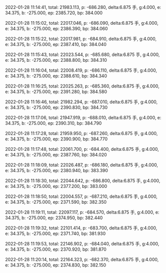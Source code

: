 2022-01-28 11:14:41, total: 21983.113, p: -686.280, delta:6.875 手, g:4.000, e: 34.375, b: -275.000, ep: 2385.720, bp: 384.000

2022-01-28 11:15:02, total: 22017.046, p: -686.090, delta:6.875 手, g:4.000, e: 34.375, b: -275.000, ep: 2386.390, bp: 384.060

2022-01-28 11:15:22, total: 22017.981, p: -684.910, delta:6.875 手, g:4.000, e: 34.375, b: -275.000, ep: 2387.410, bp: 384.040

2022-01-28 11:15:43, total: 22023.544, p: -685.680, delta:6.875 手, g:4.000, e: 34.375, b: -275.000, ep: 2388.800, bp: 384.310

2022-01-28 11:16:04, total: 22008.419, p: -686.110, delta:6.875 手, g:4.000, e: 34.375, b: -275.000, ep: 2388.610, bp: 384.340

2022-01-28 11:16:25, total: 22025.263, p: -685.360, delta:6.875 手, g:4.000, e: 34.375, b: -275.000, ep: 2391.280, bp: 384.580

2022-01-28 11:16:46, total: 21982.294, p: -687.010, delta:6.875 手, g:4.000, e: 34.375, b: -275.000, ep: 2390.830, bp: 384.730

2022-01-28 11:17:06, total: 21947.919, p: -688.010, delta:6.875 手, g:4.000, e: 34.375, b: -275.000, ep: 2390.310, bp: 384.790

2022-01-28 11:17:28, total: 21959.950, p: -687.260, delta:6.875 手, g:4.000, e: 34.375, b: -275.000, ep: 2390.900, bp: 384.770

2022-01-28 11:17:48, total: 22061.700, p: -684.400, delta:6.875 手, g:4.000, e: 34.375, b: -275.000, ep: 2387.760, bp: 384.020

2022-01-28 11:18:09, total: 22026.487, p: -686.180, delta:6.875 手, g:4.000, e: 34.375, b: -275.000, ep: 2380.940, bp: 383.390

2022-01-28 11:18:30, total: 22044.642, p: -686.800, delta:6.875 手, g:4.000, e: 34.375, b: -275.000, ep: 2377.200, bp: 383.000

2022-01-28 11:18:50, total: 22004.557, p: -687.210, delta:6.875 手, g:4.000, e: 34.375, b: -275.000, ep: 2371.590, bp: 382.350

2022-01-28 11:19:11, total: 22097.117, p: -684.570, delta:6.875 手, g:4.000, e: 34.375, b: -275.000, ep: 2374.950, bp: 382.440

2022-01-28 11:19:32, total: 22101.414, p: -683.700, delta:6.875 手, g:4.000, e: 34.375, b: -275.000, ep: 2371.740, bp: 381.930

2022-01-28 11:19:53, total: 22146.902, p: -684.040, delta:6.875 手, g:4.000, e: 34.375, b: -275.000, ep: 2370.920, bp: 381.870

2022-01-28 11:20:14, total: 22164.323, p: -682.370, delta:6.875 手, g:4.000, e: 34.375, b: -275.000, ep: 2374.830, bp: 382.150